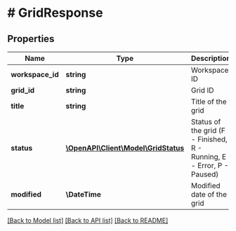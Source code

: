 # # GridResponse

## Properties

Name | Type | Description | Notes
------------ | ------------- | ------------- | -------------
**workspace_id** | **string** | Workspace ID |
**grid_id** | **string** | Grid ID |
**title** | **string** | Title of the grid |
**status** | [**\OpenAPI\Client\Model\GridStatus**](GridStatus.md) | Status of the grid (F - Finished, R - Running, E - Error, P - Paused) |
**modified** | **\DateTime** | Modified date of the grid |

[[Back to Model list]](../../README.md#models) [[Back to API list]](../../README.md#endpoints) [[Back to README]](../../README.md)
